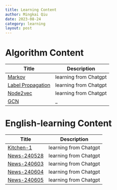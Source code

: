 ```yaml
---
title: Learning Content
author: Mingkai Qiu
date: 2023-08-24
category: learning
layout: post
---
```


# **Algorithm Content**

| Title      | Description |
| ----------- | ----------- |
| [Markov](/content/2023-08-23-Markov.html)      | learning from Chatgpt       |
| [Label Propagation](/content/2023-08-24-Label-Propagation.html)      | learning from Chatgpt       |
| [Node2vec](/content/2023-09-18-Node2vec.html)      | learning from Chatgpt       |
| [GCN](/content/2023-09-19-GCN.html)      | _       |

# **English-learning Content**

| Title      | Description |
| ----------- | ----------- |
| [Kitchen-1](/content/2024-05-28-Daily-english.html)      | learning from Chatgpt       |
| [News-240528](/content/2024-05-28-News.html)      | learning from Chatgpt       |
| [News-240603](/content/2024-06-03-News.html)      | learning from Chatgpt       |
| [News-240604](/content/2024-06-04-News.html)      | learning from Chatgpt       |
| [News-240605](/content/2024-06-05-News.html)      | learning from Chatgpt       |



